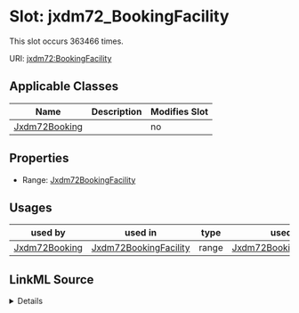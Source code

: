 

# Slot: jxdm72_BookingFacility




This slot occurs 363466 times.


URI: [jxdm72:BookingFacility](http://release.niem.gov/niem/domains/jxdm/7.2/BookingFacility)



<!-- no inheritance hierarchy -->





## Applicable Classes

| Name | Description | Modifies Slot |
| --- | --- | --- |
| [Jxdm72Booking](../classes/Jxdm72Booking.md) |  |  no  |







## Properties

* Range: [Jxdm72BookingFacility](../classes/Jxdm72BookingFacility.md)

## Usages

| used by | used in | type | used |
| ---  | --- | --- | --- |
| [Jxdm72Booking](../classes/Jxdm72Booking.md) | [Jxdm72BookingFacility](../classes/Jxdm72BookingFacility.md) | range | [Jxdm72BookingFacility](../classes/Jxdm72BookingFacility.md) |








## LinkML Source

<details>

```yaml
name: jxdm72_BookingFacility
from_schema: okns:scales-kg
rank: 1000
slot_uri: jxdm72:BookingFacility
alias: jxdm72_BookingFacility
domain_of:
- jxdm72_Booking
range: jxdm72_BookingFacility

```
</details>